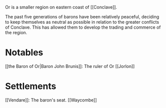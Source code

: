 Or is a smaller region on eastern coast of [[Conclave]]. 

The past five generations of barons have been relatively peaceful, deciding to keep themselves as neutral as possible in relation to the greater conflicts of Conclave. This has allowed them to develop the trading and commerce of the region. 
# Notables
[[the Baron of Or|Baron John Brunis]]: The ruler of Or
[[Jorlon]]

# Settlements
[[Vendare]]: The baron's seat.
[[Waycombe]]
